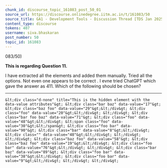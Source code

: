 ```yaml
---
chunk_id: discourse_topic_161083_post_50_01
source_url: https://discourse.onlinedegree.iitm.ac.in/t/161083/50
source_title: GA1 - Development Tools - Discussion Thread [TDS Jan 2025]
content_type: discourse
tokens: 407
username: siva.bhaskaran
post_number: 50
topic_id: 161083
---
```


083/50)

**This is regarding Question 11.**

I have extracted all the elements and added them manually. Tried all the options. Not even one appears to be correct . I evne tried ChatGPT which gave the answer as 411. Which of the following should be chosen?

---

`&lt;div class="d-none" title="This is the hidden element with the data-value attributes"&gt;
 &lt;div class="bar baz" data-value="17"&gt;
 &lt;div class="baz foo" data-value="29"&gt;&lt;/div&gt;
 &lt;div class="foo" data-value="20"&gt;&lt;/div&gt;
 &lt;/div&gt;
 &lt;div class="bar foo baz" data-value="71"&gt;
 &lt;div class="foo" data-value="48"&gt;&lt;/div&gt;
 &lt;span class="foo" data-value="30"&gt;&lt;/span&gt;
 &lt;div class="foo bar" data-value="90"&gt;
 &lt;div class="bar" data-value="8"&gt;&lt;/div&gt;
 &lt;div class="" data-value="48"&gt;&lt;/div&gt;
 &lt;/div&gt;
 &lt;/div&gt;
 &lt;div class="baz foo" data-value="58"&gt;
 &lt;div class="baz foo" data-value="19"&gt;&lt;/div&gt;
 &lt;div class="foo bar" data-value="76"&gt;&lt;/div&gt;
 &lt;/div&gt;
 &lt;div class="bar baz" data-value="89"&gt;
 &lt;div class="foo bar" data-value="38"&gt;&lt;/div&gt;
 &lt;div class="foo bar" data-value="9"&gt;&lt;/div&gt;
 &lt;/div&gt;
 &lt;/div&gt;
`
